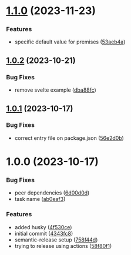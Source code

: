 # [1.1.0](https://github.com/dodevs/tyform/compare/form-v1.0.2...form-v1.1.0) (2023-11-23)


### Features

* specific default value for premises ([53aeb4a](https://github.com/dodevs/tyform/commit/53aeb4af31f02dec905349b815ec2cf1486ff205))

## [1.0.2](https://github.com/dodevs/tyform/compare/form-v1.0.1...form-v1.0.2) (2023-10-21)


### Bug Fixes

* remove svelte example ([dba88fc](https://github.com/dodevs/tyform/commit/dba88fcc66950af6d3c8cab5c73b5c2b754693a0))

## [1.0.1](https://github.com/dodevs/tyform/compare/form-v1.0.0...form-v1.0.1) (2023-10-17)


### Bug Fixes

* correct entry file on package.json ([56e2d0b](https://github.com/dodevs/tyform/commit/56e2d0bccd08718a54e79e29ec8f68117488c2ca))

# 1.0.0 (2023-10-17)


### Bug Fixes

* peer dependencies ([6d00d0d](https://github.com/dodevs/tyform/commit/6d00d0d9a9970ab7e5f3c2848dab8ab0ee86279d))
* task name ([ab0eaf3](https://github.com/dodevs/tyform/commit/ab0eaf3053374b438c42f386cbda209f8ff92aa3))


### Features

* added husky ([4f530ce](https://github.com/dodevs/tyform/commit/4f530ce971319054b14ffc414b948ca61d01f82c))
* initial commit ([4343fc8](https://github.com/dodevs/tyform/commit/4343fc8d0142c7043fae69ee3535f494ec4c1cc2))
* semantic-release setup ([758f44d](https://github.com/dodevs/tyform/commit/758f44d50d23857c49de356032a7f7add7de61ca))
* trying to release using actions ([58f80f1](https://github.com/dodevs/tyform/commit/58f80f1c44a1d5abf291b380609ffa688c85907a))
